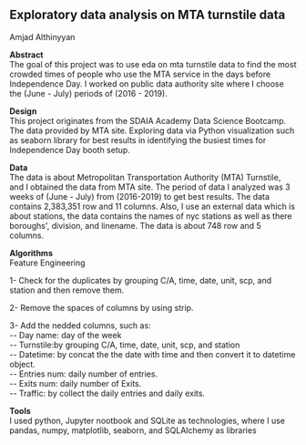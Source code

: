 ## Exploratory data analysis on MTA turnstile data
Amjad Althinyyan 

**Abstract** <br/>
The goal of this project was to use eda on mta turnstile data to find the most crowded times of people who use the MTA service in the days before Independence Day. I worked on public data authority site where I choose the (June - July) periods of (2016 - 2019). 

**Design** <br/>
This project originates from the SDAIA Academy Data Science Bootcamp. The data provided by MTA site. Exploring data via Python visualization such as seaborn library for best results in identifying the busiest times for Independence Day booth setup. 

**Data** <br/>
The data is about Metropolitan Transportation Authority (MTA) Turnstile, and I obtained the data from MTA site.
The period of data I analyzed was 3 weeks of (June - July) from (2016-2019) to get best results. The data contains 2,383,351 row and 11 columns. Also, I use an external data which is about stations, the data contains the names of nyc stations as well as there boroughs', division, and linename. The data is about  748 row and 5 columns.  


**Algorithms** <br/>
Feature Engineering

1- Check for the duplicates by grouping C/A, time, date, unit, scp, and station and then remove them.

2- Remove the spaces of columns by using strip.

3- Add the nedded columns, such as: <br/>
-- Day name: day of the week <br/>
-- Turnstile:by grouping C/A, time, date, unit, scp, and station <br/>
-- Datetime: by concat the the date with time and then convert it to datetime object. <br/>
-- Entries num: daily number of entries.  
-- Exits num: daily number of Exits.  
-- Traffic: by collect the daily entries and daily exits.


**Tools** <br/>
I used python, Jupyter nootbook and SQLite as technologies, where I use pandas, numpy, matplotlib, seaborn, and SQLAlchemy as libraries 
